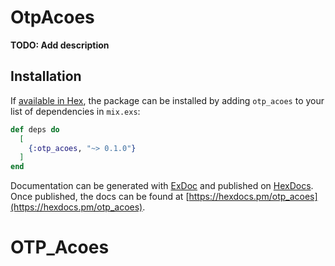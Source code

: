 # OtpAcoes

**TODO: Add description**

## Installation

If [available in Hex](https://hex.pm/docs/publish), the package can be installed
by adding `otp_acoes` to your list of dependencies in `mix.exs`:

```elixir
def deps do
  [
    {:otp_acoes, "~> 0.1.0"}
  ]
end
```

Documentation can be generated with [ExDoc](https://github.com/elixir-lang/ex_doc)
and published on [HexDocs](https://hexdocs.pm). Once published, the docs can
be found at [https://hexdocs.pm/otp_acoes](https://hexdocs.pm/otp_acoes).

# OTP_Acoes
